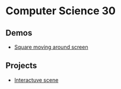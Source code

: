 # Computer Science 30

## Demos
- [Square moving around screen](square_moving)

## Projects
- [Interactuve scene](interactive_scene)